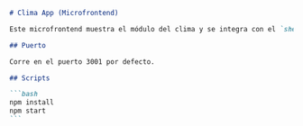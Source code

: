 ````md
# Clima App (Microfrontend)

Este microfrontend muestra el módulo del clima y se integra con el `shell` a través de Module Federation.

## Puerto

Corre en el puerto 3001 por defecto.

## Scripts

```bash
npm install
npm start
```
````
